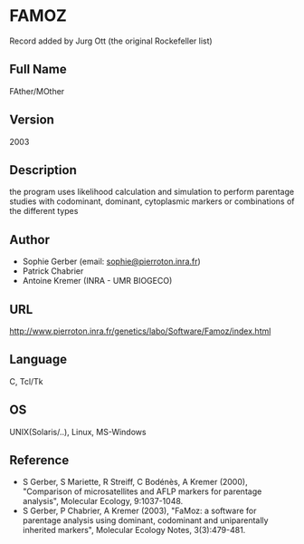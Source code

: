 # FAMOZ
Record added by Jurg Ott (the original Rockefeller list)

## Full Name
FAther/MOther

## Version
2003

## Description
the program uses likelihood calculation and simulation to perform parentage studies with codominant, dominant, cytoplasmic markers or combinations of the different types

## Author
* Sophie Gerber (email: sophie@pierroton.inra.fr)
* Patrick Chabrier
* Antoine Kremer (INRA - UMR BIOGECO)

## URL
http://www.pierroton.inra.fr/genetics/labo/Software/Famoz/index.html

## Language
C, Tcl/Tk

## OS
UNIX(Solaris/..), Linux, MS-Windows

## Reference
* S Gerber, S Mariette, R Streiff, C Bodénès, A Kremer (2000), "Comparison of microsatellites and AFLP markers for parentage analysis", Molecular Ecology, 9:1037-1048.
* S Gerber, P Chabrier, A Kremer (2003), "FaMoz: a software for parentage analysis using dominant, codominant and uniparentally inherited markers", Molecular Ecology Notes, 3(3):479-481.